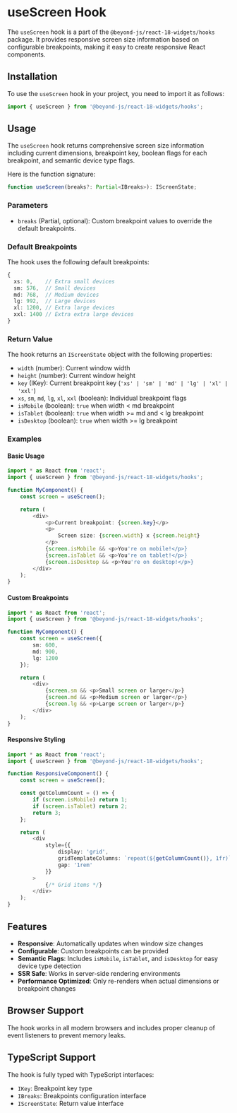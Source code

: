 # useScreen Hook

The `useScreen` hook is a part of the `@beyond-js/react-18-widgets/hooks` package. It provides responsive screen size
information based on configurable breakpoints, making it easy to create responsive React components.

## Installation

To use the `useScreen` hook in your project, you need to import it as follows:

```javascript
import { useScreen } from '@beyond-js/react-18-widgets/hooks';
```

## Usage

The `useScreen` hook returns comprehensive screen size information including current dimensions, breakpoint key, boolean
flags for each breakpoint, and semantic device type flags.

Here is the function signature:

```typescript
function useScreen(breaks?: Partial<IBreaks>): IScreenState;
```

### Parameters

-   `breaks` (Partial<IBreaks>, optional): Custom breakpoint values to override the default breakpoints.

### Default Breakpoints

The hook uses the following default breakpoints:

```typescript
{
  xs: 0,    // Extra small devices
  sm: 576,  // Small devices
  md: 768,  // Medium devices
  lg: 992,  // Large devices
  xl: 1200, // Extra large devices
  xxl: 1400 // Extra extra large devices
}
```

### Return Value

The hook returns an `IScreenState` object with the following properties:

-   `width` (number): Current window width
-   `height` (number): Current window height
-   `key` (IKey): Current breakpoint key (`'xs' | 'sm' | 'md' | 'lg' | 'xl' | 'xxl'`)
-   `xs`, `sm`, `md`, `lg`, `xl`, `xxl` (boolean): Individual breakpoint flags
-   `isMobile` (boolean): `true` when width < md breakpoint
-   `isTablet` (boolean): `true` when width >= md and < lg breakpoint
-   `isDesktop` (boolean): `true` when width >= lg breakpoint

### Examples

#### Basic Usage

```typescript
import * as React from 'react';
import { useScreen } from '@beyond-js/react-18-widgets/hooks';

function MyComponent() {
	const screen = useScreen();

	return (
		<div>
			<p>Current breakpoint: {screen.key}</p>
			<p>
				Screen size: {screen.width} x {screen.height}
			</p>
			{screen.isMobile && <p>You're on mobile!</p>}
			{screen.isTablet && <p>You're on tablet!</p>}
			{screen.isDesktop && <p>You're on desktop!</p>}
		</div>
	);
}
```

#### Custom Breakpoints

```typescript
import * as React from 'react';
import { useScreen } from '@beyond-js/react-18-widgets/hooks';

function MyComponent() {
	const screen = useScreen({
		sm: 600,
		md: 900,
		lg: 1200
	});

	return (
		<div>
			{screen.sm && <p>Small screen or larger</p>}
			{screen.md && <p>Medium screen or larger</p>}
			{screen.lg && <p>Large screen or larger</p>}
		</div>
	);
}
```

#### Responsive Styling

```typescript
import * as React from 'react';
import { useScreen } from '@beyond-js/react-18-widgets/hooks';

function ResponsiveComponent() {
	const screen = useScreen();

	const getColumnCount = () => {
		if (screen.isMobile) return 1;
		if (screen.isTablet) return 2;
		return 3;
	};

	return (
		<div
			style={{
				display: 'grid',
				gridTemplateColumns: `repeat(${getColumnCount()}, 1fr)`,
				gap: '1rem'
			}}
		>
			{/* Grid items */}
		</div>
	);
}
```

## Features

-   **Responsive**: Automatically updates when window size changes
-   **Configurable**: Custom breakpoints can be provided
-   **Semantic Flags**: Includes `isMobile`, `isTablet`, and `isDesktop` for easy device type detection
-   **SSR Safe**: Works in server-side rendering environments
-   **Performance Optimized**: Only re-renders when actual dimensions or breakpoint changes

## Browser Support

The hook works in all modern browsers and includes proper cleanup of event listeners to prevent memory leaks.

## TypeScript Support

The hook is fully typed with TypeScript interfaces:

-   `IKey`: Breakpoint key type
-   `IBreaks`: Breakpoints configuration interface
-   `IScreenState`: Return value interface
